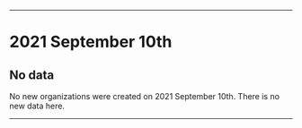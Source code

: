 
***

# 2021 September 10th

## No data

No new organizations were created on 2021 September 10th. There is no new data here.

***
